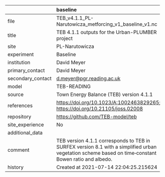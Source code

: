 |                   | baseline                                                                                                                                            |
|:------------------|:----------------------------------------------------------------------------------------------------------------------------------------------------|
| file              | TEB_v4.1.1_PL-Narutowicza_metforcing_v1_baseline_v1.nc                                                                                              |
| title             | TEB 4.1.1 outputs for the Urban-PLUMBER project                                                                                                     |
| site              | PL-Narutowicza                                                                                                                                      |
| experiment        | Baseline                                                                                                                                            |
| institution       | David Meyer                                                                                                                                         |
| primary_contact   | David Meyer                                                                                                                                         |
| secondary_contact | d.meyer@pgr.reading.ac.uk                                                                                                                           |
| model             | TEB-READING                                                                                                                                         |
| source            | Town Energy Balance (TEB) version 4.1.1                                                                                                             |
| references        | https://doi.org/10.1023/A:1002463829265; https://doi.org/10.21105/joss.02008                                                                        |
| repository        | https://github.com/TEB-model/teb                                                                                                                    |
| site_experience   | No                                                                                                                                                  |
| additional_data   |                                                                                                                                                     |
| comment           | TEB version 4.1.1 corresponds to TEB in SURFEX version 8.1 with a simplified urban vegetation scheme based on time‐constant Bowen ratio and albedo. |
| history           | Created at 2021-07-14 22:04:25.215624                                                                                                               |
